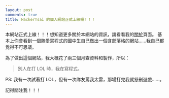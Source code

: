 ```yaml
---
layout: post
comments: true
title: HackerTsai 的個人網站正式上線囉！！！
---
```

本網站正式上線！！！想知道更多關於本網站的資訊，請看看我的[關於][about]頁面。
基本上你會看到一個熱愛寫程式的國中生自己做出一個含部落格的網站......我自己都覺得不可思議。

為了做出這個網站，我大概花了兩三個月查資料和製作，所以：

<i class="fas fa-quote-left" style="font-size: 32px; color: #ccf;"></i>
> 別人在打 LOL 時，我在寫程式。

<i class="fas fa-quote-right" style="font-size: 32px; color: #ccf; margin-left: 280px;"></i>

PS: 我有一次試著打 LOL，但有一次隊友罵我太雷，那場打完我就怒刪遊戲......。

記得關注我！！！

[about]: /about/